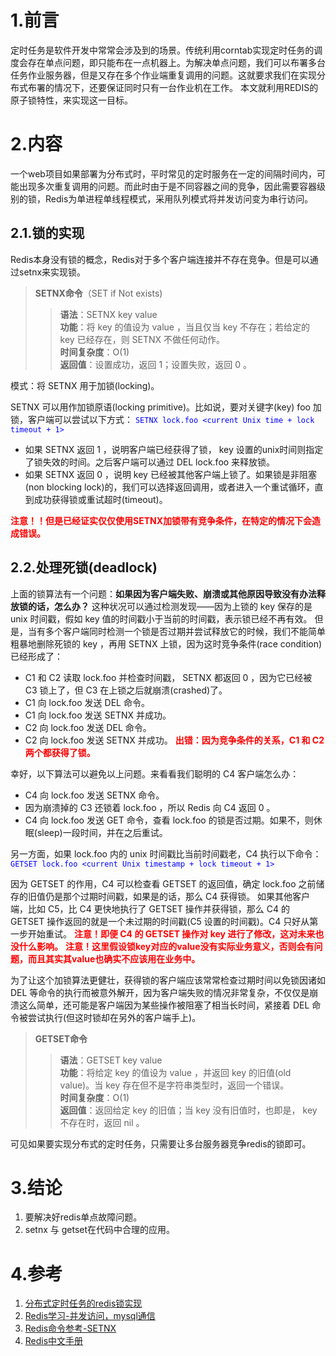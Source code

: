 # 1.前言
定时任务是软件开发中常常会涉及到的场景。传统利用corntab实现定时任务的调度会存在单点问题，即只能布在一点机器上。为解决单点问题，我们可以布署多台任务作业服务器，但是又存在多个作业端重复调用的问题。这就要求我们在实现分布式布署的情况下，还要保证同时只有一台作业机在工作。
本文就利用REDIS的原子锁特性，来实现这一目标。

# 2.内容
一个web项目如果部署为分布式时，平时常见的定时服务在一定的间隔时间内，可能出现多次重复调用的问题。而此时由于是不同容器之间的竞争，因此需要容器级别的锁，Redis为单进程单线程模式，采用队列模式将并发访问变为串行访问。

## 2.1.锁的实现
Redis本身没有锁的概念，Redis对于多个客户端连接并不存在竞争。但是可以通过setnx来实现锁。    
> **SETNX命令**（SET if Not exists)   
>> **语法**：SETNX key value   
>> **功能**：将 key 的值设为 value ，当且仅当 key 不存在；若给定的 key 已经存在，则 SETNX 不做任何动作。   
>> **时间复杂度**：O(1)   
>> **返回值**：设置成功，返回 1；设置失败，返回 0 。   

模式：将 SETNX 用于加锁(locking)。

SETNX 可以用作加锁原语(locking primitive)。比如说，要对关键字(key) foo 加锁，客户端可以尝试以下方式：
<span style="color:blue">`SETNX lock.foo <current Unix time + lock timeout + 1>`</span>
- 如果 SETNX 返回 1 ，说明客户端已经获得了锁， key 设置的unix时间则指定了锁失效的时间。之后客户端可以通过 DEL lock.foo 来释放锁。
- 如果 SETNX 返回 0 ，说明 key 已经被其他客户端上锁了。如果锁是非阻塞(non blocking lock)的，我们可以选择返回调用，或者进入一个重试循环，直到成功获得锁或重试超时(timeout)。

**<span style="color:red">注意！！但是已经证实仅仅使用SETNX加锁带有竞争条件，在特定的情况下会造成错误。</span>**

## 2.2.处理死锁(deadlock)
上面的锁算法有一个问题：**如果因为客户端失败、崩溃或其他原因导致没有办法释放锁的话，怎么办？**
这种状况可以通过检测发现——因为上锁的 key 保存的是 unix 时间戳，假如 key 值的时间戳小于当前的时间戳，表示锁已经不再有效。
但是，当有多个客户端同时检测一个锁是否过期并尝试释放它的时候，我们不能简单粗暴地删除死锁的 key ，再用 SETNX 上锁，因为这时竞争条件(race condition)已经形成了：
- C1 和 C2 读取 lock.foo 并检查时间戳， SETNX 都返回 0 ，因为它已经被 C3 锁上了，但 C3 在上锁之后就崩溃(crashed)了。
- C1 向 lock.foo 发送 DEL 命令。
- C1 向 lock.foo 发送 SETNX 并成功。
- C2 向 lock.foo 发送 DEL 命令。
- C2 向 lock.foo 发送 SETNX 并成功。
**<span style="color:red">出错：因为竞争条件的关系，C1 和 C2 两个都获得了锁。</span>**

幸好，以下算法可以避免以上问题。来看看我们聪明的 C4 客户端怎么办：
- C4 向 lock.foo 发送 SETNX 命令。
- 因为崩溃掉的 C3 还锁着 lock.foo ，所以 Redis 向 C4 返回 0 。
- C4 向 lock.foo 发送 GET 命令，查看 lock.foo 的锁是否过期。如果不，则休眠(sleep)一段时间，并在之后重试。

另一方面，如果 lock.foo 内的 unix 时间戳比当前时间戳老，C4 执行以下命令：
<span style="color:blue">`GETSET lock.foo <current Unix timestamp + lock timeout + 1>`</span>

因为 GETSET 的作用，C4 可以检查看 GETSET 的返回值，确定 lock.foo 之前储存的旧值仍是那个过期时间戳，如果是的话，那么 C4 获得锁。
如果其他客户端，比如 C5，比 C4 更快地执行了 GETSET 操作并获得锁，那么 C4 的 GETSET 操作返回的就是一个未过期的时间戳(C5 设置的时间戳)。C4 只好从第一步开始重试。
**<span style="color:red">注意！即便 C4 的 GETSET 操作对 key 进行了修改，这对未来也没什么影响。</span>**
**<span style="color:red">注意！这里假设锁key对应的value没有实际业务意义，否则会有问题，而且其实其value也确实不应该用在业务中。</span>**

为了让这个加锁算法更健壮，获得锁的客户端应该常常检查过期时间以免锁因诸如 DEL 等命令的执行而被意外解开，因为客户端失败的情况非常复杂，不仅仅是崩溃这么简单，还可能是客户端因为某些操作被阻塞了相当长时间，紧接着 DEL 命令被尝试执行(但这时锁却在另外的客户端手上)。

> **GETSET命令**    
>> **语法**：GETSET key value    
>> **功能**：将给定 key 的值设为 value ，并返回 key 的旧值(old value)。当 key 存在但不是字符串类型时，返回一个错误。    
>> **时间复杂度**：O(1)    
>> **返回值**：返回给定 key 的旧值；当 key 没有旧值时，也即是， key 不存在时，返回 nil 。    

可见如果要实现分布式的定时任务，只需要让多台服务器竞争redis的锁即可。

# 3.结论
1. 要解决好redis单点故障问题。
2. setnx 与 getset在代码中合理的应用。

# 4.参考
1. [分布式定时任务的redis锁实现](http://www.cnblogs.com/777fleet/p/5540890.html)
2. [Redis学习-并发访问，mysql通信](http://blog.csdn.net/hpb21/article/details/7893013)
3. [Redis命令参考-SETNX](http://redisdoc.com/string/setnx.html)
4. [Redis中文手册](http://www.cnblogs.com/zcy_soft/archive/2012/09/21/2697006.html)

